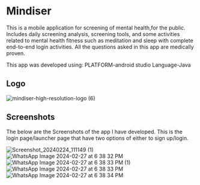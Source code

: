 # Mindiser

This is a mobile application for screening of mental health,for the public.
Includes daily screening analysis, screening tools, and some activities related to mental health fitness such as meditation and sleep with complete end-to-end login activities.
All the questions asked in this app are medically proven.

This app was developed using:
        PLATFORM-android studio
        Language-Java

## Logo

![mindiser-high-resolution-logo (6)](https://github.com/pavis12/mindiser/assets/134910711/2b12d6af-1edc-49d3-93c1-640da516857f)

## Screenshots
The below are the Screenshots of the app I have developed.
This is the login page/launcher page that have two options of either to sign up/login.

![Screenshot_20240224_111149 (1)](https://github.com/pavis12/mindiser/assets/134910711/d95532ee-492c-4107-8577-b370e64a6f67)
![WhatsApp Image 2024-02-27 at 6 38 32 PM](https://github.com/pavis12/Mindiser/assets/134910711/8a8a6236-2196-4755-8bb2-193c10360479)
![WhatsApp Image 2024-02-27 at 6 38 33 PM (1)](https://github.com/pavis12/Mindiser/assets/134910711/0f487d81-b05f-4ce0-abd5-0823929126e7)
![WhatsApp Image 2024-02-27 at 6 38 33 PM](https://github.com/pavis12/Mindiser/assets/134910711/694dfd5d-2ac4-4ffe-9671-2d4d7dbf3d13)
![WhatsApp Image 2024-02-27 at 6 38 34 PM](https://github.com/pavis12/Mindiser/assets/134910711/0e8e183e-18f3-40f2-8cf9-f248c608820b)


        
